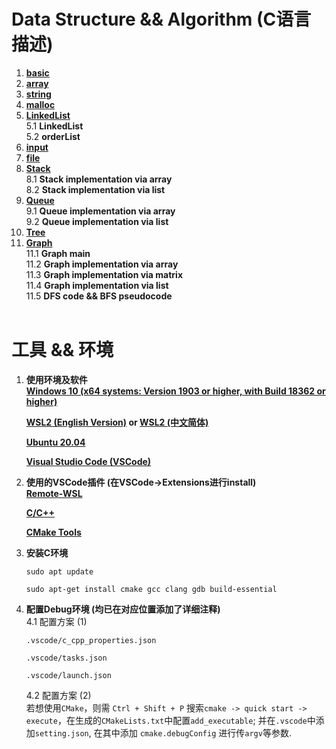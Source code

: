 # Data Structure &amp;&amp; Algorithm (C语言描述)</br>

1. **[basic](C_programming/1.%20basic.c)**
2. **[array](C_programming/2.%20array.c)**
3. **[string](C_programming/3.%20string.c)**
4. **[malloc](C_programming/4.%20malloc.c)**
5. **[LinkedList](C_programming/5.%20LinkedList)**</br>
   5.1 **LinkedList**</br>
   5.2 **orderList**</br>
6. **[input](C_programming/6.%20input.c)**
7. **[file](C_programming/7.%20file.c)**
8. **[Stack](C_programming/8.%20Stack)**</br>
   8.1 **Stack implementation via array**</br>
   8.2 **Stack implementation via list**</br>
9. **[Queue](C_programming/9.%20Queue)**</br>
   9.1 **Queue implementation via array**</br>
   9.2 **Queue implementation via list**</br>
10. **[Tree](C_programming/10.%20Tree)**</br>
11. **[Graph](C_programming/11.%20Graph)**</br>
    11.1 **Graph main**</br>
    11.2 **Graph implementation via array**</br>
    11.3 **Graph implementation via matrix**</br>
    11.4 **Graph implementation via list**</br>
    11.5 **DFS code && BFS pseudocode**</br>
    </br>

# 工具 && 环境

1. **使用环境及软件**</br>
   **[Windows 10 (x64 systems: Version 1903 or higher, with Build 18362 or higher)](https://www.microsoft.com/en-hk/software-download/windows10)**

   **[WSL2 (English Version)](https://docs.microsoft.com/en-us/windows/wsl/install-win10) or [WSL2 (中文简体)](https://docs.microsoft.com/zh-cn/windows/wsl/install-win10)**

   **[Ubuntu 20.04](https://docs.microsoft.com/zh-cn/windows/wsl/install-win10#step-6---install-your-linux-distribution-of-choice)**

   **[Visual Studio Code (VSCode)](https://code.visualstudio.com/)**
2. **使用的VSCode插件 (在VSCode->Extensions进行install)**</br>
   **[Remote-WSL](https://code.visualstudio.com/docs/remote/wsl)**

   **[C/C++](https://marketplace.visualstudio.com/items?itemName=ms-vscode.cpptools)**

   **[CMake Tools](https://marketplace.visualstudio.com/items?itemName=ms-vscode.cmake-tools)**

3. **安装C环境**

   ```
   sudo apt update
   ```

   ```
   sudo apt-get install cmake gcc clang gdb build-essential
   ```

4. **配置Debug环境 (均已在对应位置添加了详细注释)**</br>
   4.1 配置方案 (1)</br>

   ```
   .vscode/c_cpp_properties.json
   ```

   ```
   .vscode/tasks.json
   ```

   ```
   .vscode/launch.json
   ```

   4.2 配置方案 (2)</br>
   若想使用``CMake``，则需 ``Ctrl + Shift + P`` 搜索``cmake -> quick start -> execute``，在生成的``CMakeLists.txt``中配置``add_executable``; 并在``.vscode``中添加``setting.json``, 在其中添加 ``cmake.debugConfig`` 进行传``argv``等参数.